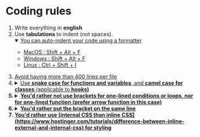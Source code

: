 # Coding rules

<ol>
<li>Write everything in <b>english</b></li>
<li>Use <b>tabulations</b> to indent (not spaces).</li>
<details open>
	<summary><u>You can auto-indent your code using a formatter<u></summary>
	<ul>
		<li>MacOS :	Shift + Alt + F</li>
		<li>Windows :	Shift + Alt + F</li>
		<li>Linux :	Ctrl + Shift + I</li>
	<ul>
</details>

<li>Avoid having more than 400 lines per file</li>
<li>
<details>
	<summary>Use <b><a href="https://en.wikipedia.org/wiki/Snake_case" target="_blank">snake case</a> for functions and variables</b>, and <b><a href="https://en.wikipedia.org/wiki/Camel_case" target="_blank">camel case</a> for classes</b> (applicable to <b><a href="https://reactjs.org/docs/hooks-intro.html" target="_blank">hooks</a>)</summary>
	
```js
// Correct
function my_function() {
	// ...
	return true;
}
// DON'T
function MyFunction() {
	// ...
	return true;
}

// Correct
function MyHook() {
	// ...
	return <img/>;
}
// DON'T
function my_hook() {
	// ...
	return <img/>;
}
```
</details></li>
<li><details>
	<summary>You'd rather not use brackets for one-lined conditions or loops, nor for one-lined function (prefer arrow function in this case)</summary>

```js
// Correct
if (test)
	return true;

// Correct
if (test) return true;

// DON'T
if (test) {
	return true;
}

// Correct
const func = () => true;
const MyHook = () => <img/>;

// DON'T
function my_function() {
	// ...
	return true;
}
```
</details></li>

<li><details>
	<summary>You'd rather put the bracket on the same line</summary>

```js
// Correct
function my_function() {
	// ...
	return true;
}
// DON'T
function MyFunction() {
	// ...
	return true;
}
```
</details></li>

<li>You'd rather use [internal CSS than inline CSS](https://www.hostinger.com/tutorials/difference-between-inline-external-and-internal-css) for styling</li>

</ol>